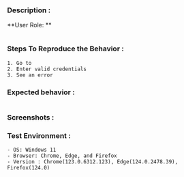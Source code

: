 
### Description :
**User Role: **

```

```

### Steps To Reproduce the Behavior :

```
1. Go to 
2. Enter valid credentials
3. See an error
```

### Expected behavior :

```

```

### Screenshots :


### Test Environment :

 ```
 - OS: Windows 11
 - Browser: Chrome, Edge, and Firefox
 - Version : Chrome(123.0.6312.123), Edge(124.0.2478.39), Firefox(124.0)
```
